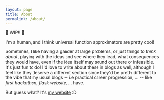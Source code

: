```yaml
---
layout: page
title: About
permalink: /about/
---
```


🚧 WIP!! 🚧

I'm a human, and I think universal function approximators are pretty cool!

Sometimes, I like having a gander at large problems, or just things to *think about*, playing with the ideas and see where they lead, what consequences they would have, even if the idea itself may sound out there or infeasible. It's just fun to do! I'd love to write about these in blogs as well, although I feel like they deserve a different section since they'd be pretty different to the vibe that my usual blogs -- i.e practical career progression, ... -- like *first hackathon*, *flask website*, ... have.

But guess what? It's [my website](https://github.com/Antimatter543/antimatter543.github.io) :D